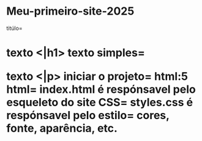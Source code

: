 # Meu-primeiro-site-2025
titúlo= <h1> texto <|h1>
texto simples= <p> texto <|p>
iniciar o projeto= html:5
html= index.html é respónsavel pelo esqueleto do site
CSS= styles.css é respónsavel pelo estilo= cores, fonte, aparência, etc.


